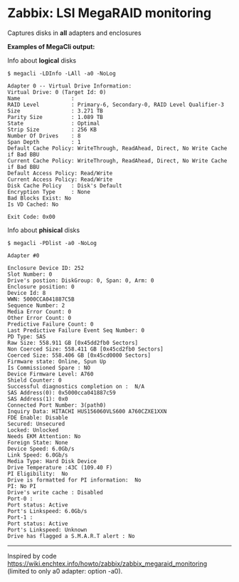 # Zabbix: LSI MegaRAID monitoring
Captures disks in **all** adapters and enclosures

**Examples of MegaCli output:**

Info about **logical** disks

    $ megacli -LDInfo -LAll -a0 -NoLog
    
    Adapter 0 -- Virtual Drive Information:
    Virtual Drive: 0 (Target Id: 0)
    Name                :
    RAID Level          : Primary-6, Secondary-0, RAID Level Qualifier-3
    Size                : 3.271 TB
    Parity Size         : 1.089 TB
    State               : Optimal
    Strip Size          : 256 KB
    Number Of Drives    : 8
    Span Depth          : 1
    Default Cache Policy: WriteThrough, ReadAhead, Direct, No Write Cache if Bad BBU
    Current Cache Policy: WriteThrough, ReadAhead, Direct, No Write Cache if Bad BBU
    Default Access Policy: Read/Write
    Current Access Policy: Read/Write
    Disk Cache Policy   : Disk's Default
    Encryption Type     : None
    Bad Blocks Exist: No
    Is VD Cached: No

    Exit Code: 0x00

Info about **phisical** disks

    $ megacli -PDlist -a0 -NoLog

    Adapter #0

    Enclosure Device ID: 252
    Slot Number: 0
    Drive's postion: DiskGroup: 0, Span: 0, Arm: 0
    Enclosure position: 0
    Device Id: 8
    WWN: 5000CCA041887C5B
    Sequence Number: 2
    Media Error Count: 0
    Other Error Count: 0
    Predictive Failure Count: 0
    Last Predictive Failure Event Seq Number: 0
    PD Type: SAS
    Raw Size: 558.911 GB [0x45dd2fb0 Sectors]
    Non Coerced Size: 558.411 GB [0x45cd2fb0 Sectors]
    Coerced Size: 558.406 GB [0x45cd0000 Sectors]
    Firmware state: Online, Spun Up
    Is Commissioned Spare : NO
    Device Firmware Level: A760
    Shield Counter: 0
    Successful diagnostics completion on :  N/A
    SAS Address(0): 0x5000cca041887c59
    SAS Address(1): 0x0
    Connected Port Number: 3(path0) 
    Inquiry Data: HITACHI HUS156060VLS600 A760CZXE1XXN            
    FDE Enable: Disable
    Secured: Unsecured
    Locked: Unlocked
    Needs EKM Attention: No
    Foreign State: None 
    Device Speed: 6.0Gb/s 
    Link Speed: 6.0Gb/s 
    Media Type: Hard Disk Device
    Drive Temperature :43C (109.40 F)
    PI Eligibility:  No 
    Drive is formatted for PI information:  No
    PI: No PI
    Drive's write cache : Disabled
    Port-0 :
    Port status: Active
    Port's Linkspeed: 6.0Gb/s 
    Port-1 :
    Port status: Active
    Port's Linkspeed: Unknown 
    Drive has flagged a S.M.A.R.T alert : No

---  
Inspired by code https://wiki.enchtex.info/howto/zabbix/zabbix_megaraid_monitoring<br>
(limited to only a0 adapter: option -a0).
